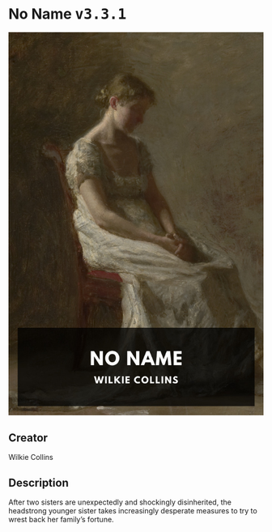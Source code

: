 
# No Name <kbd>v3.3.1</kbd>

<center>
  <img src="./cover-1024.jpg"/>
</center>

## Creator
Wilkie Collins

## Description
After two sisters are unexpectedly and shockingly disinherited, the headstrong younger sister takes increasingly desperate measures to try to wrest back her family’s fortune.
